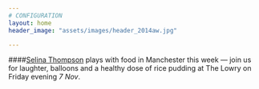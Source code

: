 ```yaml
---
# CONFIGURATION
layout: home
header_image: "assets/images/header_2014aw.jpg"

---
```

####[Selina Thompson](/current/2014-autumnwinter/thompson) plays with food in Manchester‬ this week — join us for laughter, balloons and a healthy dose of rice pudding at The Lowry on Friday evening *7 Nov*.
